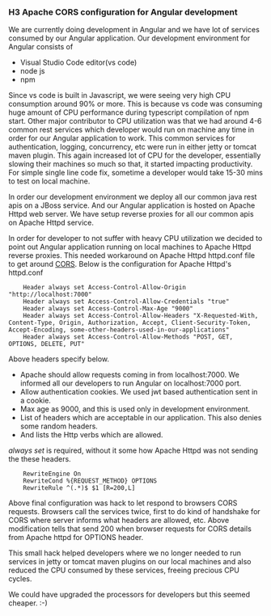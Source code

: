 ### H3 Apache CORS configuration for Angular development

We are currently doing development in Angular and we have lot of services consumed by our Angular application. Our development environment for Angular consists of
* Visual Studio Code editor(vs code)
* node js
* npm

Since vs code is built in Javascript, we were seeing very high CPU consumption around 90% or more. This is because vs code was consuming huge amount of CPU performance during typescript compilation of npm start. Other major contributor to CPU utilization was that we had around 4-6 common rest services which developer would run on machine any time in order for our Angular application to work. This common services for authentication, logging, concurrency, etc were run in either jetty or tomcat maven plugin. This again increased lot of CPU for the developer, essentially slowing their machines so much so that, it started impacting productivity. For simple single line code fix, sometime a developer would take 15-30 mins to test on local machine.

In order our development environment we deploy all our common java rest apis on a JBoss service. And our Angular application is hosted on Apache Httpd web server. We have setup reverse proxies for all our common apis on Apache Httpd service. 

In order for developer to not suffer with heavy CPU utilization we decided to point out Angular application running on local machines to Apache Httpd reverse proxies. This needed workaround on Apache Httpd httpd.conf file to get around [CORS](https://developer.mozilla.org/en-US/docs/Web/HTTP/CORS). Below is the configuration for Apache Httpd's httpd.conf

```
    Header always set Access-Control-Allow-Origin "http://localhost:7000"
    Header always set Access-Control-Allow-Credentials "true"
    Header always set Access-Control-Max-Age "9000"
    Header always set Access-Control-Allow-Headers "X-Requested-With, Content-Type, Origin, Authorization, Accept, Client-Security-Token, Accept-Encoding, some-other-headers-used-in-our-applications"
    Header always set Access-Control-Allow-Methods "POST, GET, OPTIONS, DELETE, PUT"
```
Above headers specify below. 
* Apache should allow requests coming in from localhost:7000. We informed all our developers to run Angular on localhost:7000 port.
* Allow authentication cookies. We used jwt based authentication sent in a cookie.
* Max age as 9000, and this is used only in development environment.
* List of headers which are acceptable in our application. This also denies some random headers.
* And lists the Http verbs which are allowed.

*always set* is required, without it some how Apache Httpd was not sending the these headers.

```
    RewriteEngine On
    RewriteCond %{REQUEST_METHOD} OPTIONS
    RewriteRule ^(.*)$ $1 [R=200,L]
```
Above final configuration was hack to let respond to browsers CORS requests. Browsers call the services twice, first to do kind of handshake for CORS where server informs what headers are allowed, etc. Above modification tells that send 200 when browser requests for CORS details from Apache httpd for OPTIONS header.

This small hack helped developers where we no longer needed to run services in jetty or tomcat maven plugins on our local machines and also reduced the CPU consumed by these services, freeing precious CPU cycles.

We could have upgraded the processors for developers but this seemed cheaper. :-)
 
